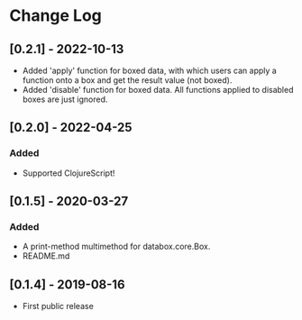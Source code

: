 # Change Log

## [0.2.1] - 2022-10-13
- Added 'apply' function for boxed data, with which users can apply a function onto a box and get the result value (not boxed).
- Added 'disable' function for boxed data. All functions applied to disabled boxes are just ignored.

## [0.2.0] - 2022-04-25

### Added
- Supported ClojureScript!

## [0.1.5] - 2020-03-27
### Added
- A print-method multimethod for databox.core.Box.
- README.md


## [0.1.4] - 2019-08-16
- First public release

